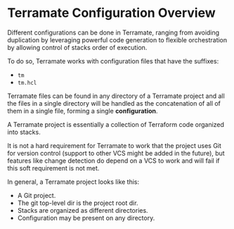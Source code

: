 # Terramate Configuration Overview

Different configurations can be done in Terramate,
ranging from avoiding duplication by leveraging powerful
code generation to flexible orchestration by allowing control
of stacks order of execution.

To do so, Terramate works with configuration files that
have the suffixes:

* `tm`
* `tm.hcl`

Terramate files can be found in any directory of a Terramate project and
all the files in a single directory will be handled as the concatenation
of all of them in a single file, forming a single **configuration**.

A Terramate project is essentially a collection of Terraform code
organized into stacks.

It is not a hard requirement for Terramate to work that the project uses Git 
for version control (support to other VCS might be added in the future),
but features like change detection do depend on a VCS to
work and will fail if this soft requirement is not met.

In general, a Terramate project looks like this:

* A Git project.
* The git top-level dir is the project root dir.
* Stacks are organized as different directories.
* Configuration may be present on any directory.
